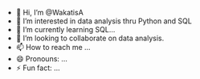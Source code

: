 - 👋 Hi, I’m @WakatisA
- 👀 I’m interested in data analysis thru Python and SQL
- 🌱 I’m currently learning SQL...
- 💞️ I’m looking to collaborate on data analysis.
- 📫 How to reach me ...
- 😄 Pronouns: ...
- ⚡ Fun fact: ...

<!---
WakatisA/WakatisA is a ✨ special ✨ repository because its `README.md` (this file) appears on your GitHub profile.
You can click the Preview link to take a look at your changes.
--->
